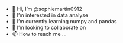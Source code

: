 - 👋 Hi, I’m @sophiemartin0912
- 👀 I’m interested in data analyse
- 🌱 I’m currently learning numpy and pandas
- 💞️ I’m looking to collaborate on 
- 📫 How to reach me ...

<!---
sophiemartin0912/sophiemartin0912 is a ✨ special ✨ repository because its `README.md` (this file) appears on your GitHub profile.
You can click the Preview link to take a look at your changes.
--->
